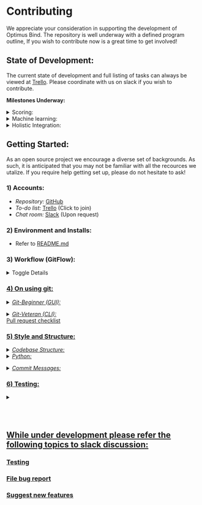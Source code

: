 # Contributing
We appreciate your consideration in supporting the development of Optimus Bind. The repository is well underway with a defined program outline, If you wish to contribute now is a great time to get involved!

## State of Development:
The current state of development and full listing of tasks can always be viewed at [Trello](https://trello.com/invite/b/V94BBx1d/4550ff50fe61eb27b8d304da57b00fe8/optimus-bind). Please coordinate with us on slack if you wish to contribute.

<strong>Milestones Underway:</strong>
<details>
<summary>Scoring:</summary>

-  IAlign.pl and ISAlign.pl first drafts are being finished up.
-  work on PSI-Blast and MSA is in progress!
    <img src="https://lh3.googleusercontent.com/Yl9t4Qm6OU5cUxEEDBkifFS3pSrJe73Kk_oLAfhPB99GxBd1KaSOSjo9c-bv-O-8kmi5DYyCCNoKGXh5NGaRfCzq6JrSK3YhfMHpI3KLYO-Lcd-AvNlTN1H-o7lxBqGa5wQ_BimykjymOLeUygJWYmew1OJ0AuprrLyfdazKZuhmYwKn2Z9JC-7f26N-LNYgaS-5Oa54J9C8N25dQWj7-kXjF5Cb0XwmgWJr4ceMlv8K2RH_3IIfaIiQSG2aj4ViigcHLrN7hd9BT4ZtMW5fWKHqTK1kinWa2YuSnJcmys6urgWEmjxb1XMo5YkBdquvKkYyUjTE-ckgHNh4uGhk4gjXWAHxWgo9Lir0KzRMRuzQw5Cy6DcfDf8aIosOebm0bFdFrK-3M4bETHZ1EPKKEh1fEPPpEVSpa2znHf9cpY0zEm7XjG7o-tVXw1GREqYg8HUBjNG3PY2fZaIP2QCuRb1e--UC9KVK13CosHqH4B5yi1uaiPyIbRDHjBO3XoCrEB7brNvNJTGvZpgiSgZ3Gy3_h2N8Xojk4tTwYmsHW4YydfDt6jNLhgBzWmmSJuCWyfYU_xi-J_78xG2LZpijTPlsPKGcG47bGnNant9ArlUJiA008DT9OH1pknzrGzxQYCp2QBJVa-IkeBH-fL2b9cnWudDaBbsFqQQ0T2I0-myFcwx1DR2S5HAMDDJ0GKhmqk1_5nBbop6xjyYj5uRIxNF0=w1420-h966-no"> 
</details>

<details>
<summary> Machine learning:</summary>

- Scoring required first…
</details>

<details>
<summary> Holistic Integration:</summary>

-   Testing is in its infancy
-   Check 3rd party requirements
-   Code cleanup (just revising and reviewing)
</details>

## Getting Started:
As an open source project we encourage a diverse set of backgrounds. As such, it is anticipated that you may not be familiar with all the recources we utalize. If you require help getting set up, please do not hesitate to ask!

###  1) Accounts:
- *Repository:*  [GitHub](https://github.com/tcardlab/optimus_bind_sample)
- *To-do list:*  [Trello](https://trello.com/invite/b/V94BBx1d/4550ff50fe61eb27b8d304da57b00fe8/optimus-bind) (Click to join)
- *Chat room:*  [Slack](https://bioscienceclub.slack.com/messages/CHK7D10MN/details/) (Upon request)

### 2) Environment and Installs:
- Refer to [README.md](https://github.com/tcardlab/optimus_bind_sample#installing)

### 3) Workflow (GitFlow): 
<details><summary>Toggle Details</summary>

If you are new to [GitFlow](https://www.youtube.com/watch?v=aJnFGMclhU8&t=194), just think of it as a naming convention for branches. Doing so helps to simultaneously manage the development, release, and maintenance of the repo. 

Video explaining this [Workflow in practice](https://www.youtube.com/watch?v=Lj_jAFwofLs) (~5min on 1.5 speed).

<details>
<summary>Branching Conventions:</summary>

*Core branches:* `master & develop` (do not commit to or duplicate these)

*Work branches:* `branchType/your-branch-title` (branchtypes blow)

<u>Master branches<u>
- `develop`
- `hotfix/... `

<u>Develop branches:<u>
 - `feature/... `
 - `bugfix/... `
-  `release/...`
<br></details>

<details>
<summary>Reasoning:</summary>

- Explicit/extensive workflow yields consistent practice & organized contributions  
- Highly segmented developement lends itself to well organized feature branches
- Not dependant upon the rapid development of continuous integration
</details>
</details>

### 4) On using git:
<details>
<summary><i>Git-Beginner (GUI):</i></summary>

If you have no git/gitflow experience and just want to get to work:
- [Github Desktop](https://desktop.github.com/)
	- [Setup](https://help.github.com/en/desktop/getting-started-with-github-desktop/setting-up-github-desktop)
	- The program itself is inherently directive, very easy to pick up.
- [Sourcetree](https://www.sourcetreeapp.com/)
	- [gitflow-intro](https://medium.com/@budioktaviyans/how-to-make-a-git-flow-using-sourcetree-20ab77fe6813)

As a beginner, there is no need to concern yourself with the specifics of GitFlow, just the proper nameing conventions.

Fork 
https://github.com/tcardlab/optimus_bind_sample/fork

<br></details>

<details>  
<summary><i>Git-Veteran (CLI):</i></summary>

If you are new to command line git, review [here](https://dont-be-afraid-to-commit.readthedocs.io/en/latest/git/commandlinegit.html).
<h4>Feature Contribution:</h4>

Join as a contributor or [fork](https://github.com/tcardlab/optimus_bind_sample/fork).
```
0) Clone approriate repo and enter directory

1) Open [develop] branch
    $ git checkout develop  
    
2) Create new branch off [develop] (-b)
   Use one branch per feature / fix
    $ git checkout -b feature/your-branch-name

3) Commit changes in relavent chunks as work proceeds 
    $ git commit -am 'short commit description'

4) Share code online
    $ git push origin your-branch-name

5) Submit changes (Performed on GitHub)
  # If Contributor:
    Submit pull request to [develop] branch
	
  # If Forked:
    Submit pull request of [your-branch-name] 
    to original repo at [develop]
```
[NOTE: Commits may occur after pull request](https://help.github.com/en/articles/committing-changes-to-a-pull-request-branch-created-from-a-fork). After code review, if changes need to be made, the pull request will automatically update with new commits. If you are to clone a forked directory, make sure you clone to a different directory than where you keep the origional clone.

[GitFlow extensions](https://danielkummer.github.io/git-flow-cheatsheet/) may provide useful for anything more complex. Primarily in regaurd to more complex branch managment and releases. 
(Extensions currently maintained at: [gitflow-avh](https://github.com/petervanderdoes/gitflow-avh))
<br></details>
[Pull request checklist](https://github.com/kylelobo/The-Documentation-Compendium/blob/master/en/PULL_REQUEST_TEMPLATE.md)

### 5) Style and Structure:
<details>
<summary><i>Codebase Structure:</i></summary>

Structure and organization is provided by [CookieCutter DataSci](https://drivendata.github.io/cookiecutter-data-science).

See [ReadMe](https://github.com/tcardlab/optimus_bind_sample#project-organization) for project outline.
</details>

<details>
<summary><i>Python:</i></summary>

Python submisson should follow [PEP8 guidlines](https://www.python.org/dev/peps/pep-0008/). Use a [PEP8 checker](http://pep8online.com/) or sufficient linter to ensure validity.

*Exception:* comment spacing may be multiple of 2 as it is useful for collapsing section within functions in IDE's.
 <br></details>

<details>
<summary><i>Commit Messages:</i></summary>

[Review  best practice here](https://gist.github.com/robertpainsi/b632364184e70900af4ab688decf6f53#file-commit-message-guidelines-md)

Please make use of commit [descriptions](https://stackoverflow.com/questions/9562304/git-github-commit-with-extended-message-description):
-   Describe why a change is being made.
-   How does it address the issue?
-   Do not assume the reviewer understands what the original problem was.
-   Do not assume the code is self-evident/self-documenting.
</details>

### 6) Testing:
<details>
<summary></summary>
IDK... reffer to read me.~
lol
<br></details>


<br><br>
## While under development please refer the following topics to slack discussion:
### Testing
### File bug report
### Suggest new features
